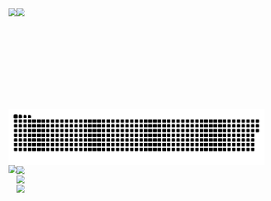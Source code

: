 
<div>
  <img height=200 align="left" src="https://my-stats-43gk.vercel.app/api?username=gidsola&show_icons=true&theme=one_dark_pro&hide=contribs,issues&show=discussions_answered&rank_icon=github&include_all_commits=true&card_width=150" />
  <img height=200 align="left" src="https://my-stats-43gk.vercel.app/api/top-langs/?username=gidsola&hide=html,scss,css&langs_count=8&layout=compact&theme=one_dark_pro&card_width=150" />
</div>

<div><img  align="center" src="contributions.svg"/></div>
  
<div>
  <img align="left" height=200 src="https://github-readme-streak-stats-git-main-davids-projects-ad77adcc.vercel.app/?user=gidsola&theme=one_dark_pro"/>
  <img align="center" height=200 src="https://c.tenor.com/99HIOHQ0l00AAAAd/tenor.gif"/>
</div>

<div>
 <img align="center" src="https://komarev.com/ghpvc/?username=gidsola&style=plastic&color=blueviolet"/>
</div>

<div> 
  <img align="center" height=100 src="https://github-profile-trophy.vercel.app/?username=gidsola&theme=onedark&no-frame=true&title=Stars,Followers,Commits&column=-1"/>
</div>



